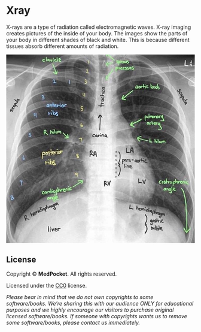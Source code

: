 # Xray
X-rays are a type of radiation called electromagnetic waves. X-ray imaging creates pictures of the inside of your body.
The images show the parts of your body in different shades of black and white.
This is because different tissues absorb different amounts of radiation.

![English In Xray](images/english-in-xray.jpg)

## License
Copyright &copy; **MedPocket**. All rights reserved.

Licensed under the [CC0](LICENSE) license.

*Please bear in mind that we do not own copyrights to some software/books. We’re sharing this with our audience ONLY for educational purposes and we highly encourage our visitors to purchase original licensed software/books. If someone with copyrights wants us to remove some software/books, please contact us immediately.*

